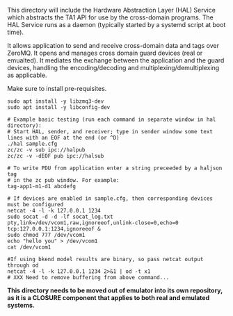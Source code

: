 This directory will include the Hardware Abstraction Layer (HAL) Service which
abstracts the TA1 API for use by the cross-domain programs. The HAL Service
runs as a daemon (typically started by a systemd script at boot time).  

It allows application to send and receive cross-domain data and tags over
ZeroMQ. It opens and manages cross domain guard devices (real or emualted). It
mediates the exchange between the application and the guard devices, handling
the encoding/decoding and multiplexing/demultiplexing as applicable.

Make sure to install pre-requisites.
```
sudo apt install -y libzmq3-dev
sudo apt install -y libconfig-dev
```

```
# Example basic testing (run each command in separate window in hal directory):
# Start HAL, sender, and receiver; type in sender window some text lines with an EOF at the end (or ^D)
./hal sample.cfg
zc/zc -v sub ipc://halpub
zc/zc -v -dEOF pub ipc://halsub

# To write PDU from application enter a string preceeded by a haljson tag
# in the zc pub window. For example:
tag-app1-m1-d1 abcdefg
```

```
# If devices are enabled in sample.cfg, then corresponding devices must be configured
netcat -4 -l -k 127.0.0.1 1234
sudo socat -d -d -lf socat_log.txt pty,link=/dev/vcom1,raw,ignoreeof,unlink-close=0,echo=0 tcp:127.0.0.1:1234,ignoreeof &
sudo chmod 777 /dev/vcom1
echo "hello you" > /dev/vcom1
cat /dev/vcom1
```
```
#If using bkend model results are binary, so pass netcat output through od
netcat -4 -l -k 127.0.0.1 1234 2>&1 | od -t x1
# XXX Need to remove buffering from above command...
```


**This directory needs to be moved out of emulator into its own repository, as it
is a CLOSURE component that applies to both real and emulated systems.**

